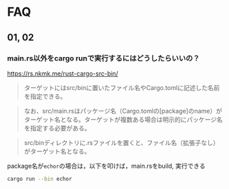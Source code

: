 # FAQ

## 01, 02

### main.rs以外をcargo runで実行するにはどうしたらいいの？

https://rs.nkmk.me/rust-cargo-src-bin/

> ターゲットにはsrc/binに置いたファイル名やCargo.tomlに記述した名前を指定できる。

> なお、src/main.rsはパッケージ名（Cargo.tomlの[package]のname）がターゲット名となる。ターゲットが複数ある場合は明示的にパッケージ名を指定する必要がある。

> src/binディレクトリに.rsファイルを置くと、ファイル名（拡張子なし）がターゲット名となる。

package名が`echor`の場合は，以下を叩けば，main.rsをbuild, 実行できる

```bash
cargo run --bin echor
```

